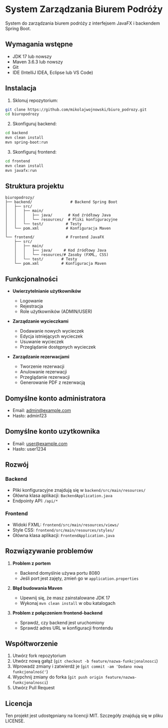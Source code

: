 # System Zarządzania Biurem Podróży

System do zarządzania biurem podróży z interfejsem JavaFX i backendem Spring Boot.

## Wymagania wstępne

- JDK 17 lub nowszy
- Maven 3.6.3 lub nowszy
- Git
- IDE (IntelliJ IDEA, Eclipse lub VS Code)

## Instalacja

1. Sklonuj repozytorium:
```bash
git clone https://github.com/mikolajwojnowski/biuro_podrozy.git
cd biuropodrozy
```

2. Skonfiguruj backend:
```bash
cd backend
mvn clean install
mvn spring-boot:run
```

3. Skonfiguruj frontend:
```bash
cd frontend
mvn clean install
mvn javafx:run
```

## Struktura projektu

```
biuropodrozy/
├── backend/                 # Backend Spring Boot
│   ├── src/
│   │   ├── main/
│   │   │   ├── java/       # Kod źródłowy Java
│   │   │   └── resources/  # Pliki konfiguracyjne
│   │   └── test/          # Testy
│   └── pom.xml            # Konfiguracja Maven
│
└── frontend/              # Frontend JavaFX
    ├── src/
    │   ├── main/
    │   │   ├── java/     # Kod źródłowy Java
    │   │   └── resources/# Zasoby (FXML, CSS)
    │   └── test/        # Testy
    └── pom.xml          # Konfiguracja Maven
```

## Funkcjonalności

- **Uwierzytelnianie użytkowników**
  - Logowanie
  - Rejestracja
  - Role użytkowników (ADMIN/USER)

- **Zarządzanie wycieczkami**
  - Dodawanie nowych wycieczek
  - Edycja istniejących wycieczek
  - Usuwanie wycieczek
  - Przeglądanie dostępnych wycieczek

- **Zarządzanie rezerwacjami**
  - Tworzenie rezerwacji
  - Anulowanie rezerwacji
  - Przeglądanie rezerwacji
  - Generowanie PDF z rezerwacją

## Domyślne konto administratora

- Email: admin@example.com
- Hasło: admin123

## Domyślne konto uzytkownika

- Email: user@example.com
- Hasło: user1234

## Rozwój

### Backend
- Pliki konfiguracyjne znajdują się w `backend/src/main/resources/`
- Główna klasa aplikacji: `BackendApplication.java`
- Endpointy API: `/api/*`

### Frontend
- Widoki FXML: `frontend/src/main/resources/views/`
- Style CSS: `frontend/src/main/resources/styles/`
- Główna klasa aplikacji: `FrontendApplication.java`

## Rozwiązywanie problemów

1. **Problem z portem**
   - Backend domyślnie używa portu 8080
   - Jeśli port jest zajęty, zmień go w `application.properties`

2. **Błąd budowania Maven**
   - Upewnij się, że masz zainstalowane JDK 17
   - Wykonaj `mvn clean install` w obu katalogach

3. **Problem z połączeniem frontend-backend**
   - Sprawdź, czy backend jest uruchomiony
   - Sprawdź adres URL w konfiguracji frontendu

## Współtworzenie

1. Utwórz fork repozytorium
2. Utwórz nową gałąź (`git checkout -b feature/nazwa-funkcjonalnosci`)
3. Wprowadź zmiany i zatwierdź je (`git commit -am 'Dodano nową funkcjonalność'`)
4. Wypchnij zmiany do forka (`git push origin feature/nazwa-funkcjonalnosci`)
5. Utwórz Pull Request

## Licencja

Ten projekt jest udostępniany na licencji MIT. Szczegóły znajdują się w pliku LICENSE. 
